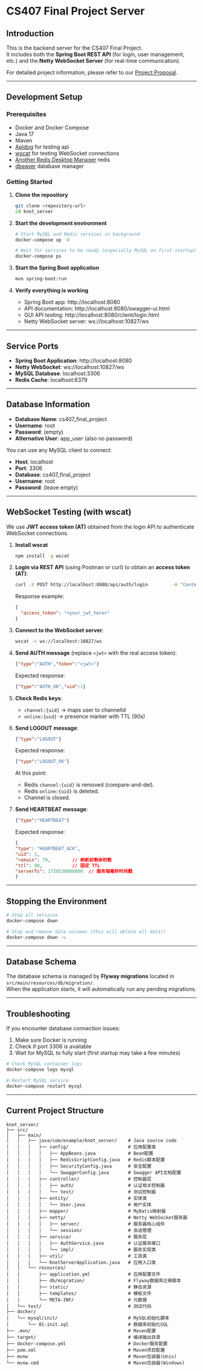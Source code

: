 # CS407 Final Project Server

## Introduction

This is the backend server for the CS407 Final Project.  
It includes both the **Spring Boot REST API** (for login, user management, etc.) and the **Netty WebSocket Server** (for real-time communication).  

For detailed project information, please refer to our [Project Proposal](./CS407_Project_Proposal.pdf).

---

## Development Setup

### Prerequisites
- Docker and Docker Compose
- Java 17
- Maven
- [Apidog](https://apidog.com/) for testing api
- [wscat](https://github.com/websockets/wscat) for testing WebSocket connections
- [Another Redis Desktop Manager](https://goanother.com/cn/) redis
- [dbeaver](https://dbeaver.io/) database manager

### Getting Started

1. **Clone the repository**
   ```bash
   git clone <repository-url>
   cd knot_server
   ```

2. **Start the development environment**
   ```bash
   # Start MySQL and Redis services in background
   docker-compose up -d
   
   # Wait for services to be ready (especially MySQL on first startup)
   docker-compose ps
   ```

3. **Start the Spring Boot application**
   ```bash
   mvn spring-boot:run
   ```

4. **Verify everything is working**
   - Spring Boot app: http://localhost:8080
   - API documentation: http://localhost:8080/swagger-ui.html
   - GUI API testing: http://localhost:8080/client/login.html
   - Netty WebSocket server: ws://localhost:10827/ws

---

## Service Ports

- **Spring Boot Application**: http://localhost:8080  
- **Netty WebSocket**: ws://localhost:10827/ws  
- **MySQL Database**: localhost:3306  
- **Redis Cache**: localhost:6379  

---

## Database Information

- **Database Name**: cs407_final_project  
- **Username**: root  
- **Password**: (empty)  
- **Alternative User**: app_user (also no password)  

You can use any MySQL client to connect:
- **Host**: localhost  
- **Port**: 3306  
- **Database**: cs407_final_project  
- **Username**: root  
- **Password**: (leave empty)  

---

## WebSocket Testing (with wscat)

We use **JWT access token (AT)** obtained from the login API to authenticate WebSocket connections.

1. **Install wscat**
   ```bash
   npm install -g wscat
   ```

2. **Login via REST API** (using Postman or curl) to obtain an **access token (AT)**:
   ```bash
   curl -X POST http://localhost:8080/api/auth/login         -H "Content-Type: application/json"         -d '{"username":"admin","password":"123456"}'
   ```
   Response example:
   ```json
   {
     "access_token": "<your_jwt_here>"
   }
   ```

3. **Connect to the WebSocket server**:
   ```bash
   wscat -c ws://localhost:10827/ws
   ```

4. **Send AUTH message** (replace `<jwt>` with the real access token):
   ```json
   {"type":"AUTH","token":"<jwt>"}
   ```
   Expected response:
   ```json
   {"type":"AUTH_OK","uid":1}
   ```

5. **Check Redis keys**:
   - `channel:{uid}` → maps user to channelId
   - `online:{uid}` → presence marker with TTL (90s)

6. **Send LOGOUT message**:
   ```json
   {"type":"LOGOUT"}
   ```
   Expected response:
   ```json
   {"type":"LOGOUT_OK"}
   ```
   At this point:
   - Redis `channel:{uid}` is removed (compare-and-del).
   - Redis `online:{uid}` is deleted.
   - Channel is closed.

7. **Send HEARTBEAT message**:
   ```json
   {"type":"HEARTBEAT"}
   ```
      Expected response:
   ```json
   {
   "type": "HEARTBEAT_ACK",
   "uid": 1,
   "remain": 79,        // 刷新前剩余秒数
   "ttl": 90,           // 固定 TTL
   "serverTs": 1738530000000  // 服务端毫秒时间戳
   }
   ```

---

## Stopping the Environment

```bash
# Stop all services
docker-compose down

# Stop and remove data volumes (this will delete all data!)
docker-compose down -v
```

---

## Database Schema

The database schema is managed by **Flyway migrations** located in `src/main/resources/db/migration/`.  
When the application starts, it will automatically run any pending migrations.

---

## Troubleshooting

If you encounter database connection issues:

1. Make sure Docker is running  
2. Check if port 3306 is available  
3. Wait for MySQL to fully start (first startup may take a few minutes)  

```bash
# Check MySQL container logs
docker-compose logs mysql

# Restart MySQL service
docker-compose restart mysql
```

---

## Current Project Structure

```
knot_server/
├── src/
│   ├── main/
│   │   ├── java/com/example/knot_server/    # Java source code
│   │   │   ├── config/                      # 应用配置类
│   │   │   │   ├── AppBeans.java            # Bean配置
│   │   │   │   ├── RedisScriptConfig.java   # Redis脚本配置
│   │   │   │   ├── SecurityConfig.java      # 安全配置
│   │   │   │   └── SwaggerConfig.java       # Swagger API文档配置
│   │   │   ├── controller/                  # 控制器层
│   │   │   │   ├── auth/                    # 认证相关控制器
│   │   │   │   └── test/                    # 测试控制器
│   │   │   ├── entity/                      # 实体类
│   │   │   │   └── User.java                # 用户实体
│   │   │   ├── mapper/                      # MyBatis映射器
│   │   │   ├── netty/                       # Netty WebSocket服务器
│   │   │   │   ├── server/                  # 服务器核心组件
│   │   │   │   └── session/                 # 会话管理
│   │   │   ├── service/                     # 服务层
│   │   │   │   ├── AuthService.java         # 认证服务接口
│   │   │   │   └── impl/                    # 服务实现类
│   │   │   ├── util/                        # 工具类
│   │   │   └── KnotServerApplication.java   # 应用入口类
│   │   └── resources/
│   │       ├── application.yml              # 应用配置文件
│   │       ├── db/migration/                # Flyway数据库迁移脚本
│   │       ├── static/                      # 静态资源
│   │       ├── templates/                   # 模板文件
│   │       └── META-INF/                    # 元数据
│   └── test/                                # 测试代码
├── docker/
│   └── mysql/init/                          # MySQL初始化脚本
│       └── 01-init.sql                      # 数据库初始化SQL
├── .mvn/                                    # Maven配置
├── target/                                  # 编译输出目录
├── docker-compose.yml                       # Docker服务配置
├── pom.xml                                  # Maven项目配置
├── mvnw                                     # Maven包装器(Unix)
└── mvnw.cmd                                 # Maven包装器(Windows)
```
